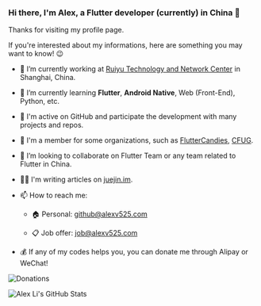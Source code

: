 ### Hi there, I'm Alex, a Flutter developer (currently) in China 👋

Thanks for visiting my profile page.

If you're interested about my informations, here are something you may want to know! 😉

- 🏢 I’m currently working at [Ruiyu Technology and Network Center](http://www.mobdatas.com/) in Shanghai, China.

- 🌱 I’m currently learning **Flutter**, **Android Native**, Web (Front-End), Python, etc.

- 🚀 I'm active on GitHub and participate the development with many projects and repos.

- 🤝 I'm a member for some organizations, such as [FlutterCandies](https://github.com/fluttercandies), [CFUG](https://github.com/cfug).

- 👯 I’m looking to collaborate on Flutter Team or any team related to Flutter in China.

- ✍🏻 I'm writing articles on [juejin.im](https://juejin.im).

- 📫 How to reach me:

  - 🏠 Personal: github@alexv525.com
  
  - 📋 Job offer: job@alexv525.com

- 💰 If any of my codes helps you, you can donate me through Alipay or WeChat!

![Donations](https://tva1.sinaimg.cn/large/007S8ZIlgy1ggxu0v4n7jj30m80b4wn5.jpg)

![Alex Li's GitHub Stats](https://github-readme-stats.vercel.app/api?username=alexv525&show_icons=true&theme=dracula)
